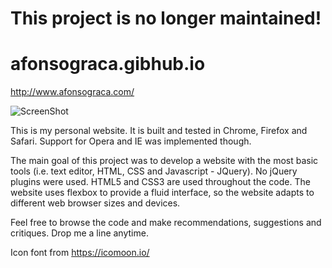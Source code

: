 # This project is no longer maintained!

afonsograca.gibhub.io
==================
http://www.afonsograca.com/

![ScreenShot](imgs/afonso_graca.png?raw=true "website screen shot")

This is my personal website. It is built and tested in Chrome, Firefox and Safari. Support for Opera and IE was implemented though.

The main goal of this project was to develop a website with the most basic tools (i.e. text editor, HTML, CSS and Javascript - JQuery). No jQuery plugins were used. HTML5 and CSS3 are used throughout the code. The website uses flexbox to provide a fluid interface, so the website adapts to different web browser sizes and devices.

Feel free to browse the code and make recommendations, suggestions and critiques. 
Drop me a line anytime.

Icon font from https://icomoon.io/
